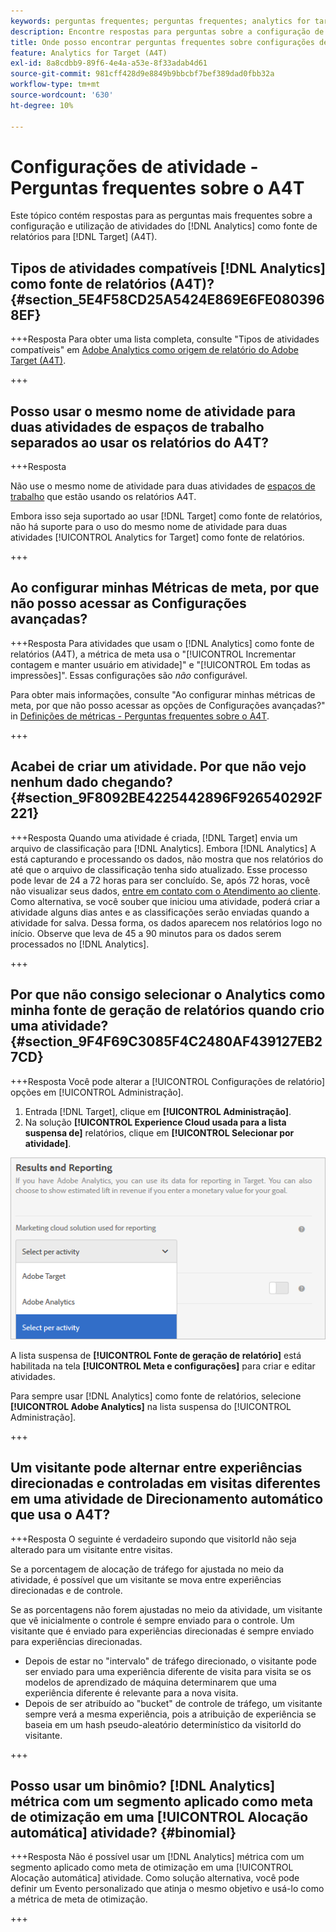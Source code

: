 ```yaml
---
keywords: perguntas frequentes; perguntas frequentes; analytics for target; a4T; configuração de atividades
description: Encontre respostas para perguntas sobre a configuração de atividades ao usar o Analytics para [!DNL Target] (A4T). O A4T permite usar os relatórios do Analytics para [!DNL Target] atividades.
title: Onde posso encontrar perguntas frequentes sobre configurações de atividade com o A4T?
feature: Analytics for Target (A4T)
exl-id: 8a8cdbb9-89f6-4e4a-a53e-8f33adab4d61
source-git-commit: 981cff428d9e8849b9bbcbf7bef389dad0fbb32a
workflow-type: tm+mt
source-wordcount: '630'
ht-degree: 10%

---
```


# Configurações de atividade - Perguntas frequentes sobre o A4T

Este tópico contém respostas para as perguntas mais frequentes sobre a configuração e utilização de atividades do [!DNL Analytics] como fonte de relatórios para [!DNL Target] (A4T).

## Tipos de atividades compatíveis [!DNL Analytics] como fonte de relatórios (A4T)? {#section_5E4F58CD25A5424E869E6FE0803968EF}

+++Resposta Para obter uma lista completa, consulte &quot;Tipos de atividades compatíveis&quot; em [Adobe Analytics como origem de relatório do Adobe Target (A4T)](/help/main/c-integrating-target-with-mac/a4t/a4t.md#concept_7540C8C04259434AB6EE33B09F47A1DE).

+++

## Posso usar o mesmo nome de atividade para duas atividades de espaços de trabalho separados ao usar os relatórios do A4T?

+++Resposta

Não use o mesmo nome de atividade para duas atividades de [espaços de trabalho](/help/main/administrating-target/c-user-management/property-channel/property-channel.md) que estão usando os relatórios A4T.

Embora isso seja suportado ao usar [!DNL Target] como fonte de relatórios, não há suporte para o uso do mesmo nome de atividade para duas atividades [!UICONTROL Analytics for Target] como fonte de relatórios.

+++

## Ao configurar minhas Métricas de meta, por que não posso acessar as Configurações avançadas?

+++Resposta Para atividades que usam o [!DNL Analytics] como fonte de relatórios (A4T), a métrica de meta usa o &quot;[!UICONTROL Incrementar contagem e manter usuário em atividade]&quot; e &quot;[!UICONTROL Em todas as impressões]&quot;. Essas configurações são *não* configurável.

Para obter mais informações, consulte &quot;Ao configurar minhas métricas de meta, por que não posso acessar as opções de Configurações avançadas?&quot; in [Definições de métricas - Perguntas frequentes sobre o A4T](/help/main/c-integrating-target-with-mac/a4t/r-a4t-faq/a4t-faq-metric-definition.md).

+++

## Acabei de criar um atividade. Por que não vejo nenhum dado chegando?  {#section_9F8092BE4225442896F926540292F221}


+++Resposta Quando uma atividade é criada, [!DNL Target] envia um arquivo de classificação para [!DNL Analytics]. Embora [!DNL Analytics] A está capturando e processando os dados, não mostra que nos relatórios do até que o arquivo de classificação tenha sido atualizado. Esse processo pode levar de 24 a 72 horas para ser concluído. Se, após 72 horas, você não visualizar seus dados, [entre em contato com o Atendimento ao cliente](/help/main/cmp-resources-and-contact-information.md#reference_ACA3391A00EF467B87930A450050077C). Como alternativa, se você souber que iniciou uma atividade, poderá criar a atividade alguns dias antes e as classificações serão enviadas quando a atividade for salva. Dessa forma, os dados aparecem nos relatórios logo no início. Observe que leva de 45 a 90 minutos para os dados serem processados no [!DNL Analytics].

+++

## Por que não consigo selecionar o Analytics como minha fonte de geração de relatórios quando crio uma atividade? {#section_9F4F69C3085F4C2480AF439127EB27CD}

+++Resposta Você pode alterar a [!UICONTROL Configurações de relatório] opções em [!UICONTROL Administração].

1. Entrada [!DNL Target], clique em **[!UICONTROL Administração]**.
1. Na solução **[!UICONTROL Experience Cloud usada para a lista suspensa de]** relatórios, clique em **[!UICONTROL Selecionar por atividade]**.

![imagem select-per-activity](assets/select-per-activity.png)

A lista suspensa de **[!UICONTROL Fonte de geração de relatório]** está habilitada na tela **[!UICONTROL Meta e configurações]** para criar e editar atividades.

Para sempre usar [!DNL Analytics] como fonte de relatórios, selecione **[!UICONTROL Adobe Analytics]** na lista suspensa do [!UICONTROL Administração].

+++

## Um visitante pode alternar entre experiências direcionadas e controladas em visitas diferentes em uma atividade de Direcionamento automático que usa o A4T?

+++Resposta O seguinte é verdadeiro supondo que visitorId não seja alterado para um visitante entre visitas.

Se a porcentagem de alocação de tráfego for ajustada no meio da atividade, é possível que um visitante se mova entre experiências direcionadas e de controle.

Se as porcentagens não forem ajustadas no meio da atividade, um visitante que vê inicialmente o controle é sempre enviado para o controle. Um visitante que é enviado para experiências direcionadas é sempre enviado para experiências direcionadas.

* Depois de estar no &quot;intervalo&quot; de tráfego direcionado, o visitante pode ser enviado para uma experiência diferente de visita para visita se os modelos de aprendizado de máquina determinarem que uma experiência diferente é relevante para a nova visita.
* Depois de ser atribuído ao &quot;bucket&quot; de controle de tráfego, um visitante sempre verá a mesma experiência, pois a atribuição de experiência se baseia em um hash pseudo-aleatório determinístico da visitorId do visitante.

+++

## Posso usar um binômio? [!DNL Analytics] métrica com um segmento aplicado como meta de otimização em uma [!UICONTROL Alocação automática] atividade? {#binomial}

+++Resposta Não é possível usar um [!DNL Analytics] métrica com um segmento aplicado como meta de otimização em uma [!UICONTROL Alocação automática] atividade. Como solução alternativa, você pode definir um Evento personalizado que atinja o mesmo objetivo e usá-lo como a métrica de meta de otimização.

+++